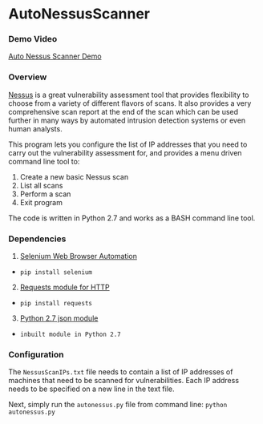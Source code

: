 # AutoNessusScanner

### Demo Video
<a href='https://youtu.be/3eAhhMZWHXY'>Auto Nessus Scanner Demo</a>

### Overview
[Nessus](https://www.tenable.com/products/nessus-vulnerability-scanner) is a great vulnerability assessment tool that provides flexibility to choose from a variety of different flavors of scans. It also provides a very comprehensive scan report at the end of the scan which can be used further in many ways by automated intrusion detection systems or even human analysts.

This program lets you configure the list of IP addresses that you need to carry out the vulnerability assessment for, and provides a menu driven command line tool to:

1. Create a new basic Nessus scan
2. List all scans
3. Perform a scan
4. Exit program

The code is written in Python 2.7 and works as a BASH command line tool.


### Dependencies
1. [Selenium Web Browser Automation](http://www.seleniumhq.org/)
  * `pip install selenium`
2. [Requests module for HTTP](https://pypi.python.org/pypi/requests)
  * `pip install requests`
3. [Python 2.7 json module](https://docs.python.org/2/library/json.html)
  * `inbuilt module in Python 2.7`

### Configuration
The `NessusScanIPs.txt` file needs to contain a list of IP addresses of machines that need to be scanned for vulnerabilities. Each IP address needs to be specified on a new line in the text file.

Next, simply run the `autonessus.py` file from command line:
 `python autonessus.py`
